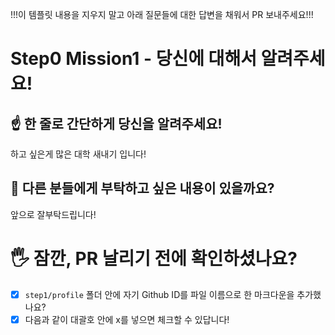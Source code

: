 !!!이 템플릿 내용을 지우지 말고 아래 질문들에 대한 답변을 채워서 PR 보내주세요!!! 

# Step0 Mission1 - 당신에 대해서 알려주세요!

## ☝️ 한 줄로 간단하게 당신을 알려주세요!
하고 싶은게 많은 대학 새내기 입니다!

## 🤔 다른 분들에게 부탁하고 싶은 내용이 있을까요?
앞으로 잘부탁드립니다! 

# 🖐 잠깐, PR 날리기 전에 확인하셨나요?

- [x] `step1/profile` 폴더 안에 자기 Github ID를 파일 이름으로 한 마크다운을 추가했나요?
- [x] 다음과 같이 대괄호 안에 x를 넣으면 체크할 수 있답니다!
